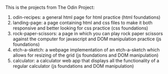 This is the projects from The Odin Project:

1. odin-recipes: a general html page for html practice (html foundations)
2. landing-page: a page containing html and css files to make it both responsive and better looking for css practice (css foundations)
3. rock-paper-scissors: a  page in which you can play rock paper scissors against the computer for javascript and DOM manipulation practice (js foundations)
4. etch-a-sketch: a webpage implementation of an etch-a-sketch which allows for resizing of the grid (js foundations and DOM manipulation)
5. calculator: a calculator web app that displays all the functionality of a regular calculator (js foundations and DOM manipulation)
